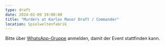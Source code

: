 ```yaml
---
type: draft
date: 2024-02-09 19:00:00
title: "Murders at Karlov Manor Draft / Commander"
location: Spielweltenfabrik
---
```


Bitte über [WhatsApp-Gruppe](https://chat.whatsapp.com/HQ7IINFrZB63esDNRqsIUw) anmelden, damit der Event stattfinden kann.